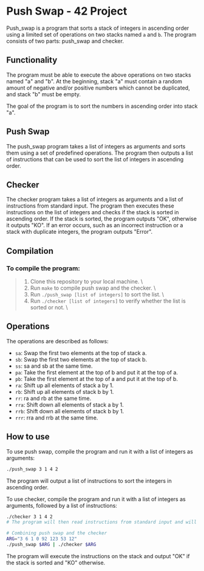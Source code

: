 Push Swap - 42 Project
======================

Push\_swap is a program that sorts a stack of integers in ascending order using a limited set of operations on two stacks named `a` and `b`. The program consists of two parts: push\_swap and checker.

Functionality
-------------

The program must be able to execute the above operations on two stacks named "a" and "b". At the beginning, stack "a" must contain a random amount of negative and/or positive numbers which cannot be duplicated, and stack "b" must be empty.

The goal of the program is to sort the numbers in ascending order into stack "a".

Push Swap
----------

The push\_swap program takes a list of integers as arguments and sorts them using a set of predefined operations. The program then outputs a list of instructions that can be used to sort the list of integers in ascending order.

Checker
-------

The checker program takes a list of integers as arguments and a list of instructions from standard input. The program then executes these instructions on the list of integers and checks if the stack is sorted in ascending order. If the stack is sorted, the program outputs "OK", otherwise it outputs "KO". If an error occurs, such as an incorrect instruction or a stack with duplicate integers, the program outputs "Error".

Compilation
-----------
### To compile the program:

>1.  Clone this repository to your local machine. \
>2.  Run `make` to compile push swap and the checker. \
>3.  Run `./push_swap [list of integers]` to sort the list. \
>4.  Run `./checker [list of integers]` to verify whether the list is sorted or not. \

Operations
----------

The operations are described as follows:

*   `sa`: Swap the first two elements at the top of stack a.
*   `sb`: Swap the first two elements at the top of stack b.
*   `ss`: sa and sb at the same time.
*   `pa`: Take the first element at the top of b and put it at the top of a.
*   `pb`: Take the first element at the top of a and put it at the top of b.
*   `ra`: Shift up all elements of stack a by 1.
*   `rb`: Shift up all elements of stack b by 1.
*   `rr`: ra and rb at the same time.
*   `rra`: Shift down all elements of stack a by 1.
*   `rrb`: Shift down all elements of stack b by 1.
*   `rrr`: rra and rrb at the same time.

How to use
----------

To use push swap, compile the program and run it with a list of integers as arguments:
```bash
./push_swap 3 1 4 2
```
The program will output a list of instructions to sort the integers in ascending order.

To use checker, compile the program and run it with a list of integers as arguments, followed by a list of instructions:

```bash
./checker 3 1 4 2
# The program will then read instructions from standard input and will execute the commands
```

```bash
# Combining push swap and the checker
ARG="3 6 1 0 92 123 53 12"
./push_swap $ARG | ./checker $ARG
```
The program will execute the instructions on the stack and output "OK" if the stack is sorted and "KO" otherwise.

